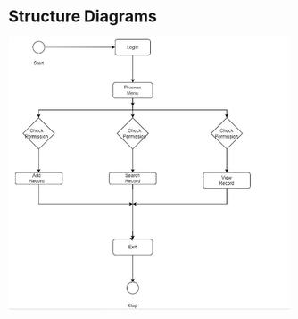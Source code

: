 # Structure Diagrams

![github-small](https://github.com/karthikg49/stepin-mini_project/blob/main/2_Architecture/structure%20Diagrams/Structure.JPG)
